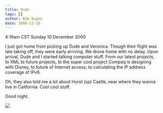 ```yaml
---
title: Dude
tags: []
author: Rob Nugen
date: 2000-12-10
---
```


<title>Dude and I talk till 4am</title>
<p class=date>4:19am CST Sunday 10 December 2000</p>

<p>I just got home from picking up Dude and Veronica.  Though their
flight was late taking off, they were early arriving.  We drove home
with no delay.  Upon arrival, Dude and I started talking computer
stuff.  From our latest projects, to XML to future projects, to the
super cool project Compaq is designing with Disney, to future of
Internet access, to calculating the IP address coverage of IPv6.</p>

<p>Oh, they also told me a lot about Hurst (sp) Castle, near where
they wanna live in California.  Cool cool stuff.</p>

<p>Good night.</p>

<p><img src='/images/rob/wL-ROB.gif'/></p>

